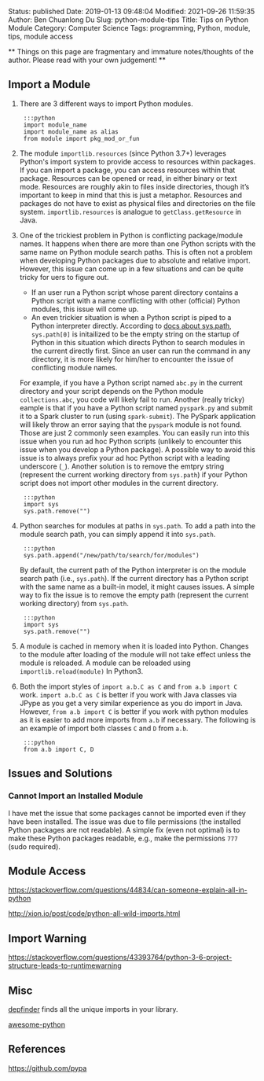 Status: published
Date: 2019-01-13 09:48:04
Modified: 2021-09-26 11:59:35
Author: Ben Chuanlong Du
Slug: python-module-tips
Title: Tips on Python Module 
Category: Computer Science
Tags: programming, Python, module, tips, module access

**
Things on this page are
fragmentary and immature notes/thoughts of the author.
Please read with your own judgement!
**

## Import a Module

1. There are 3 different ways to import Python modules.

        :::python
        import module_name
        import module_name as alias
        from module import pkg_mod_or_fun

2. The module `importlib.resources` (since Python 3.7+) leverages Python's import system to provide access to resources within packages. 
    If you can import a package, 
    you can access resources within that package. 
    Resources can be opened or read, in either binary or text mode.
    Resources are roughly akin to files inside directories, 
    though it’s important to keep in mind that this is just a metaphor. 
    Resources and packages do not have to exist as physical files and directories on the file system. 
    `importlib.resources` is analogue to `getClass.getResource` in Java.

1. One of the trickiest problem in Python is conflicting package/module names. 
    It happens when there are more than one Python scripts with the same name on Python module search paths.
    This is often not a problem when developing Python packages due to absolute and relative import.
    However, 
    this issue can come up in a few situations and can be quite tricky for uers to figure out.

    - If an user run a Python script whose parent directory contains a Python script with a name conflicting with other (official) Python modules,
        this issue will come up.
    - An even trickier situation is when a Python script is piped to a Python interpreter directly. 
        According to [docs about sys.path](https://docs.python.org/3/library/sys.html#sys.path),
        `sys.path[0]` is initailized to be the empty string on the startup of Python in this situation 
        which directs Python to search modules in the current directly first.
        Since an user can run the command in any directory, 
        it is more likely for him/her to encounter the issue of conflicting module names. 
    
    For example, 
    if you have a Python script named `abc.py` in the current directory 
    and your script depends on the Python module `collections.abc`,
    you code will likely fail to run. 
    Another (really tricky) eample is that if you have a Python script named `pyspark.py`
    and submit it to  a Spark cluster to run (using `spark-submit`).
    The PySpark application will likely throw an error saying that the `pyspark` module is not found.
    Those are just 2 commonly seen examples. 
    You can easily run into this issue when you run ad hoc Python scripts 
    (unlikely to encounter this issue when you develop a Python package).
    A possible way to avoid this issue is to always prefix your ad hoc Python script with a leading underscore (`_`).
    Another solution is to remove the emtpry string 
    (represent the current working directory from `sys.path`)
    if your Python script does not import other modules in the current directory.

        :::python
        import sys
        sys.path.remove("")

1. Python searches for modules at paths in `sys.path`.
    To add a path into the module search path,
    you can simply append it into `sys.path`.

        :::python
        sys.path.append("/new/path/to/search/for/modules")

    By default, 
    the current path of the Python interpreter is on the module search path (i.e., `sys.path`).
    If the current directory has a Python script 
    with the same name as a built-in model, 
    it might causes issues. 
    A simple way to fix the issue is to remove the empty path 
    (represent the current working directory)
    from `sys.path`.

        :::python
        import sys
        sys.path.remove("")

2. A module is cached in memory when it is loaded into Python.
    Changes to the module after loading of the module will not take effect
	unless the module is reloaded.
	A module can be reloaded using `importlib.reload(module)` In Python3.

3. Both the import styles of `import a.b.C as C`
    and `from a.b import C` work.
    `import a.b.C as C` is better if you work with Java classes via JPype
    as you get a very similar experience as you do import in Java.
    However, 
    `from a.b import C` is better if you work with python modules
    as it is easier to add more imports from `a.b` if necessary.
    The following is an example of import both classes `C` and `D` from `a.b`.

        :::python
        from a.b import C, D

## Issues and Solutions

### Cannot Import an Installed Module

I have met the issue that some packages cannot be imported even if they have been installed.
The issue was due to file permissions (the installed Python packages are not readable).
A simple fix (even not optimal) is to make these Python packages readable, 
e.g., make the permissions `777` (sudo required).

## Module Access

https://stackoverflow.com/questions/44834/can-someone-explain-all-in-python

http://xion.io/post/code/python-all-wild-imports.html

## Import Warning

https://stackoverflow.com/questions/43393764/python-3-6-project-structure-leads-to-runtimewarning

## Misc

[depfinder](https://github.com/ericdill/depfinder) finds all the unique imports in your library.

[awesome-python](https://github.com/uhub/awesome-python)

## References 

https://github.com/pypa